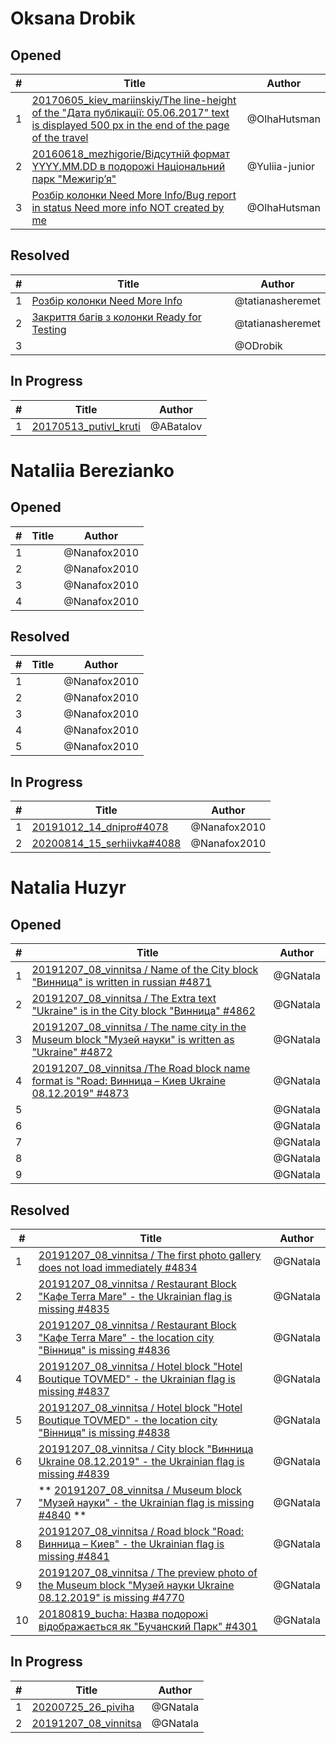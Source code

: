 # Oksana Drobik

## Opened

| #   | Title | Author
| --- | ---   | ----
| 1   | [20170605_kiev_mariinskiy/The line-height of the "Дата публікації: 05.06.2017" text is displayed 500 px in the end of the page of the travel](https://github.com/users/scholokov/projects/4/views/3?pane=issue&itemId=26644247)   | @OlhaHutsman
| 2   | [20160618_mezhigorie/Відсутній формат YYYY.MM.DD в подорожі Національний парк "Межигір’я"](https://github.com/users/scholokov/projects/4/views/3?pane=issue&itemId=26644247)   | @Yuliia-junior
| 3   | [Розбір колонки Need More Info/Bug report in status Need more info NOT created by me](https://github.com/users/scholokov/projects/4/views/3?pane=issue&itemId=26644247)   | @OlhaHutsman


## Resolved
| #   | Title | Author
| --- | ---   | ----
| 1   | [Розбір колонки Need More Info](https://github.com/scholokov/long-travel-2/issues/4826)   | @tatianasheremet
| 2   | [Закриття багів з колонки Ready for Testing](https://github.com/scholokov/long-travel-2/issues/4822)   | @tatianasheremet
| 3   | []()   | @ODrobik


## In Progress
| #   | Title | Author
| --- | ---   | ----
| 1   | [20170513_putivl_kruti](https://github.com/scholokov/long-travel-2/issues/3229)   | @ABatalov

# Nataliia Berezianko

## Opened

| #   | Title | Author
| --- | ---   | ----
| 1   |   | @Nanafox2010
| 2   |   | @Nanafox2010
| 3   |   | @Nanafox2010
| 4   |   | @Nanafox2010


## Resolved
| #   | Title | Author
| --- | ---   | ----
| 1   |    | @Nanafox2010
| 2   |    | @Nanafox2010
| 3   |    | @Nanafox2010
| 4   |    | @Nanafox2010
| 5   |    | @Nanafox2010


## In Progress
| #   | Title | Author
| --- | ---   | ----
| 1   |  [20191012_14_dnipro#4078](https://github.com/scholokov/long-travel-2/issues/4078)  | @Nanafox2010|
| 2   |  [20200814_15_serhiivka#4088](https://github.com/scholokov/long-travel-2/issues/4088)  | @Nanafox2010|



# Natalia Huzyr

## Opened

| #   | Title | Author
| --- | ---   | ----
| 1   | [20191207_08_vinnitsa / Name of the City block "Винница" is written in russian #4871](https://github.com/scholokov/long-travel-2/issues/4871)   | @GNatala
| 2   | [20191207_08_vinnitsa / The Extra text "Ukraine" is in the City block "Винница" #4862](https://github.com/scholokov/long-travel-2/issues/4862)   | @GNatala
| 3   | [20191207_08_vinnitsa / The name city in the Museum block "Музей науки" is written as "Ukraine" #4872](https://github.com/scholokov/long-travel-2/issues/4872)   | @GNatala
| 4   | [20191207_08_vinnitsa /The Road block name format is "Road: Винница – Киев Ukraine 08.12.2019" #4873](https://github.com/scholokov/long-travel-2/issues/4873)   | @GNatala
| 5   | [](https://github.com/scholokov/long-travel-2/issues/4838)   | @GNatala
| 6   | [](https://github.com/scholokov/long-travel-2/issues/4839)   | @GNatala
| 7   | [](https://github.com/scholokov/long-travel-2/issues/4840)   | @GNatala
| 8   | [](https://github.com/scholokov/long-travel-2/issues/4841)   | @GNatala
| 9   | [](https://github.com/scholokov/long-travel-2/issues/4770)   | @GNatala



## Resolved
| #   | Title | Author
| --- | ---   | ----
| 1   | [20191207_08_vinnitsa / The first photo gallery does not load immediately #4834](https://github.com/scholokov/long-travel-2/issues/4834)   | @GNatala
| 2   | [20191207_08_vinnitsa / Restaurant Block "Кафе Terra Mare" - the Ukrainian flag is missing #4835](https://github.com/scholokov/long-travel-2/issues/4835)   | @GNatala
| 3   | [20191207_08_vinnitsa / Restaurant Block "Кафе Terra Mare" - the location city "Вінниця" is missing #4836](https://github.com/scholokov/long-travel-2/issues/4836)   | @GNatala
| 4   | [20191207_08_vinnitsa / Hotel block "Hotel Boutique TOVMED" - the Ukrainian flag is missing #4837](https://github.com/scholokov/long-travel-2/issues/4837)   | @GNatala
| 5   | [20191207_08_vinnitsa / Hotel block "Hotel Boutique TOVMED" - the location city "Вінниця" is missing #4838](https://github.com/scholokov/long-travel-2/issues/4838)   | @GNatala
| 6   | [20191207_08_vinnitsa / City block "Винница Ukraine 08.12.2019" - the Ukrainian flag is missing #4839](https://github.com/scholokov/long-travel-2/issues/4839)   | @GNatala
| 7   |** [20191207_08_vinnitsa / Museum block "Музей науки" - the Ukrainian flag is missing #4840](https://github.com/scholokov/long-travel-2/issues/4840) **  | @GNatala
| 8   | [20191207_08_vinnitsa / Road block "Road: Винница – Киев" - the Ukrainian flag is missing #4841](https://github.com/scholokov/long-travel-2/issues/4841)   | @GNatala
| 9   | [20191207_08_vinnitsa / The preview photo of the Museum block "Музей науки Ukraine 08.12.2019" is missing #4770](https://github.com/scholokov/long-travel-2/issues/4770)   | @GNatala
| 10   | [20180819_bucha: Назва подорожі відображається як "Бучанский Парк" #4301](https://github.com/scholokov/long-travel-2/issues/4301)   | @GNatala




## In Progress
| #   | Title | Author
| --- | ---   | ----
| 1   | [20200725_26_piviha ](https://github.com/scholokov/long-travel-2/issues/4087)   | @GNatala
| 2   | [20191207_08_vinnitsa ](https://github.com/scholokov/long-travel-2/issues/4080)   | @GNatala

